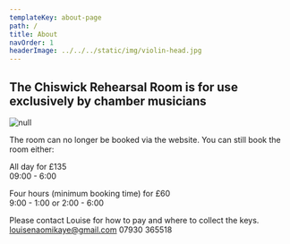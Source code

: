 ```yaml
---
templateKey: about-page
path: /
title: About
navOrder: 1
headerImage: ../../../static/img/violin-head.jpg
---
```

## The Chiswick Rehearsal Room is for use exclusively by chamber musicians

![null](./img/tutti_0031.jpg)

The room can no longer be booked via the website. You can still book the room either:

All day for £135 <br /> 09:00 - 6:00 

Four hours (minimum booking time) for £60   <br /> 9:00 - 1:00 or 2:00 - 6:00  

Please contact Louise for how to pay and where to collect the keys. 
louisenaomikaye@gmail.com 
07930 365518